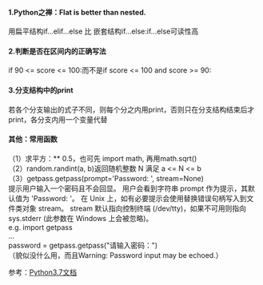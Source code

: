 #### 1.Python之禅：Flat is better than nested.
用扁平结构if...elif...else 比 嵌套结构if...else:if...else可读性高

#### 2.判断是否在区间内的正确写法
if 90 <= score <= 100:而不是if score <= 100 and score >= 90:

#### 3.分支结构中的print
若各个分支输出的式子不同，则每个分之内用print，否则只在分支结构结束后才print，各分支内用一个变量代替


#### 其他：常用函数
（1）求平方：** 0.5，也可先 import math, 再用math.sqrt()  
（2）random.randint(a, b)返回随机整数 N 满足 a <= N <= b  
（3）getpass.getpass(prompt='Password: ', stream=None)  
提示用户输入一个密码且不会回显。 用户会看到字符串 prompt 作为提示，其默认值为 'Password: '。 在 Unix 上，如有必要提示会使用替换错误句柄写入到文件类对象 stream。 stream 默认指向控制终端 (/dev/tty)，如果不可用则指向 sys.stderr (此参数在 Windows 上会被忽略)。  
e.g. import getpass  
...  
password = getpass.getpass("请输入密码：")  
（貌似没什么用，而且Warning: Password input may be echoed.）

参考：[Python3.7文档](https://docs.python.org/3.7/)
